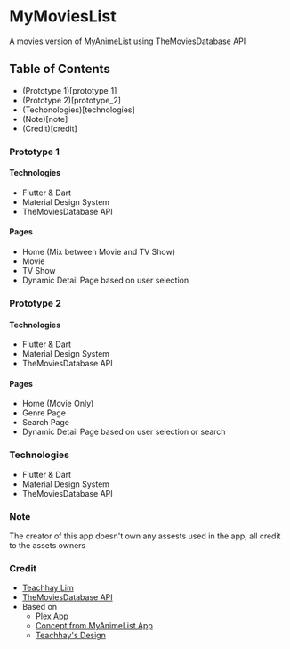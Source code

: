 # MyMoviesList
 A movies version of MyAnimeList using TheMoviesDatabase API
 
## Table of Contents
 - (Prototype 1)[prototype_1]
 - (Prototype 2)[prototype_2]
 - (Techonologies)[technologies]
 - (Note)[note]
 - (Credit)[credit]

### Prototype 1

#### Technologies
- Flutter & Dart
- Material Design System
- TheMoviesDatabase API

#### Pages
-   Home (Mix between Movie and TV Show)
-   Movie
-   TV Show
-   Dynamic Detail Page based on user selection

### Prototype 2

#### Technologies
- Flutter & Dart
- Material Design System
- TheMoviesDatabase API

#### Pages
-   Home (Movie Only)
-   Genre Page
-   Search Page
-   Dynamic Detail Page based on user selection or search

### Technologies
- Flutter & Dart
- Material Design System
- TheMoviesDatabase API

### Note
The creator of this app doesn't own any assests used in the app, all credit to the assets owners  

### Credit
 - [Teachhay Lim](https://www.facebook.com/TeachhayLim12) 
 - [TheMoviesDatabase API](https://developers.themoviedb.org/3)
 - Based on 
   - [Plex App](https://play.google.com/store/apps/details?id=com.plexapp.android&hl=en&gl=US) 
   - [Concept from MyAnimeList App](https://myanimelist.net/)
   - [Teachhay's Design](https://drive.google.com/file/d/1QapPBxswmae9t6xNdSBpASUAm-VhuunF/view?usp=sharing)

